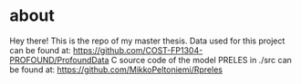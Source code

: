 # about
Hey there! This is the repo of my master thesis.
Data used for this project can be found at: https://github.com/COST-FP1304-PROFOUND/ProfoundData
C source code of the model PRELES in ./src can be found at: https://github.com/MikkoPeltoniemi/Rpreles
